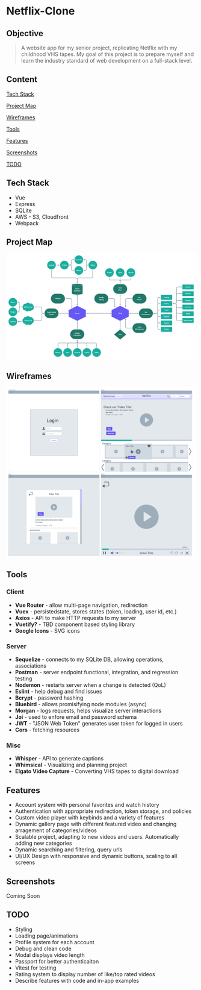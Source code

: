 # Netflix-Clone
## Objective
> A website app for my senior project, replicating Netflix with my childhood VHS tapes. My goal of this project is to prepare myself and learn the industry standard of web development on a full-stack level.

## Content
[Tech Stack](https://github.com/BrenanMarenger/Capstone-Project#tech-stack)

[Project Map](https://github.com/BrenanMarenger/Capstone-Project#project-map)

[Wireframes](https://github.com/BrenanMarenger/Capstone-Project#wireframes)

[Tools](https://github.com/BrenanMarenger/Capstone-Project#tools)

[Features](https://github.com/BrenanMarenger/Capstone-Project#features)

[Screenshots](https://github.com/BrenanMarenger/Capstone-Project#screenshots)

[TODO](https://github.com/BrenanMarenger/Capstone-Project#todo)

## Tech Stack
* Vue
* Express
* SQLite
* AWS - S3, Cloudfront
* Webpack

## Project Map
<p align="center">
  <img src="https://github.com/BrenanMarenger/Capstone-Project/blob/main/Map%401.25x.png" width="950" />
</p>

## Wireframes
<p align="center">
  <img src="https://github.com/BrenanMarenger/Capstone-Project/blob/main/Wireframs.png" width="700" />
</p>

## Tools
### Client
* **Vue Router**    - allow multi-page navigation, redirection 
* **Vuex**          - persistedstate, stores states (token, loading, user id, etc.)
* **Axios**         - API to make HTTP requests to my server
* **Vuetify?** - TBD component based styling library
* **Google Icons** - SVG icons
### Server
* **Sequelize**     - connects to my SQLite DB, allowing operations, associations 
* **Postman**     - server endpoint functional, integration, and regression testing
* **Nodemon**       - restarts server when a change is detected (QoL)
* **Eslint**        - help debug and find issues
* **Bcrypt**        - password hashing
* **Bluebird**      - allows promisifying node modules (async)
* **Morgan**        - logs requests, helps visualize server interactions 
* **Joi**           - used to enfore email and password schema
* **JWT**           - "JSON Web Token" generates user token for logged in users
* **Cors**          - fetching resources 
### Misc
* **Whisper**     - API to generate captions
* **Whimsical**   - Visualizing and planning project
* **Elgato Video Capture** - Converting VHS tapes to digital download

## Features
* Account system with personal favorites and watch history
* Authentication with appropriate redirection, token storage, and policies
* Custom video player with keybinds and a variety of features
* Dynamic gallery page with different featured video and changing arragement of categories/videos
* Scalable project, adapting to new videos and users. Automatically adding new categories
* Dynamic searching and filtering, query urls
* UI/UX Design with responsive and dynamic buttons, scaling to all screens

## Screenshots
Coming Soon

## TODO
* Styling
* Loading page/animations
* Profile system for each account
* Debug and clean code
* Modal displays video length
* Passport for better authenticaiton
* Vitest for testing
* Rating system to display number of like/top rated videos
* Describe features with code and in-app examples

